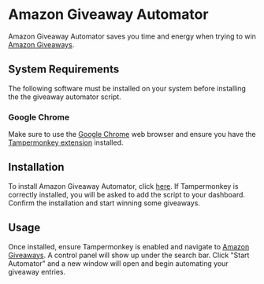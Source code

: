 # Amazon Giveaway Automator

Amazon Giveaway Automator saves you time and energy when trying to win [Amazon Giveaways](https://www.amazon.com/ga/giveaways).

## System Requirements

The following software must be installed on your system before installing the the giveaway automator script.

### Google Chrome

Make sure to use the [Google Chrome](https://chrome.google.com/) web browser and ensure you have the [Tampermonkey extension](https://chrome.google.com/webstore/detail/tampermonkey/dhdgffkkebhmkfjojejmpbldmpobfkfo) installed.

## Installation

To install Amazon Giveaway Automator, click [here](https://github.com/TyGooch/amazon-giveaway-automator/raw/master/amazon-giveaway-automator.user.js). If Tampermonkey is correctly installed, you will be asked to add the script to your dashboard. Confirm the installation and start winning some giveaways.

## Usage

Once installed, ensure Tampermonkey is enabled and navigate to [Amazon Giveaways](https://www.amazon.com/ga/giveaways). A control panel will show up under the search bar. Click "Start Automator" and a new window will open and begin automating your giveaway entries.
